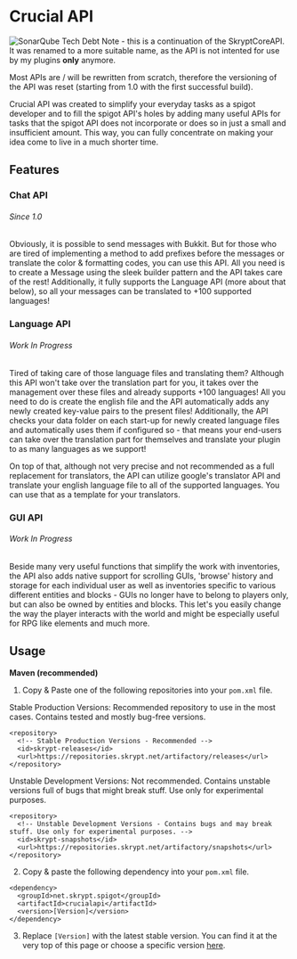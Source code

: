 # Crucial API
![SonarQube Tech Debt](https://img.shields.io/sonar/https/ccq.skrypt.net/crucialapi/tech_debt.svg)
Note - this is a continuation of the SkryptCoreAPI. It was renamed to a more suitable name, as the API is not intented for use by my plugins **only** anymore.

Most APIs are / will be rewritten from scratch, therefore the versioning of the API was reset (starting from 1.0 with the first successful build).

Crucial API was created to simplify your everyday tasks as a spigot developer and to fill the spigot API's holes by adding many useful APIs for tasks that the spigot API does not incorporate or does so in just a small and insufficient amount.
This way, you can fully concentrate on making your idea come to live in a much shorter time.

## Features
### Chat API
###### Since 1.0
Obviously, it is possible to send messages with Bukkit. But for those who are tired of implementing a method to add prefixes before the messages or translate the color & formatting codes, you can use this API. All you need is to create a Message using the sleek builder pattern and the API takes care of the rest! Additionally, it fully supports the Language API (more about that below), so all your messages can be translated to +100 supported languages!

### Language API
###### Work In Progress
Tired of taking care of those language files and translating them? Although this API won't take over the translation part for you, it takes over the management over these files and already supports +100 languages! All you need to do is create the english file and the API automatically adds any newly created key-value pairs to the present files! Additionally, the API checks your data folder on each start-up for newly created language files and automatically uses them if configured so - that means your end-users can take over the translation part for themselves and translate your plugin to as many languages as we support!

On top of that, although not very precise and not recommended as a full replacement for translators, the API can utilize google's translator API and translate your english language file to all of the supported languages. You can use that as a template for your translators.

### GUI API
###### Work In Progress
Beside many very useful functions that simplify the work with inventories, the API also adds native support for scrolling GUIs, 'browse' history and storage for each individual user as well as inventories specific to various different entities and blocks - GUIs no longer have to belong to players only, but can also be owned by entities and blocks. This let's you easily change the way the player interacts with the world and might be especially useful for RPG like elements and much more.

## Usage
**Maven (recommended)**
1. Copy & Paste one of the following repositories into your `pom.xml` file.

Stable Production Versions:
Recommended repository to use in the most cases. Contains tested and mostly bug-free versions.
```maven
<repository>
  <!-- Stable Production Versions - Recommended -->
  <id>skrypt-releases</id>
  <url>https://repositories.skrypt.net/artifactory/releases</url>
</repository>
```
Unstable Development Versions:
Not recommended. Contains unstable versions full of bugs that might break stuff. Use only for experimental purposes.
```maven
<repository>
  <!-- Unstable Development Versions - Contains bugs and may break stuff. Use only for experimental purposes. -->
  <id>skrypt-snapshots</id>
  <url>https://repositories.skrypt.net/artifactory/snapshots</url>
</repository>
```

2. Copy & paste the following dependency into your `pom.xml` file.
```maven
<dependency>
  <groupId>net.skrypt.spigot</groupId>
  <artifactId>crucialapi</artifactId>
  <version>[Version]</version>
</dependency>
```
3. Replace `[Version]` with the latest stable version. You can find it at the very top of this page or choose a specific version [here](https://repositories.skrypt.net/artifactory/releases).
